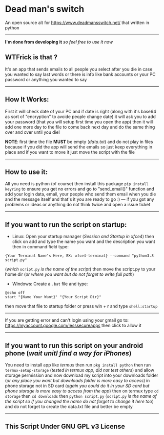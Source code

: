 # Dead man's switch
An open source alt for https://www.deadmansswitch.net/ that written in python
___
**I'm done from developing it** *so feel free to use it now*
## WTFrick is that ?
It's an app that sends emails to all people you select after you die in case you wanted to say last words or there is info like bank accounts or your PC password or anything you wanted to say
___
## How It Works:
First it will check date of your PC and if date is right (along with it's base64 as sort of "encryption" to avoide people change date) it will ask you to add your password (that you will setup first time you open the app) then it will add one more day to the file to come back next day and do the same thing over and over until you die!

**NOTE**: first time the file **MUST** be empty (*data.txt*) and do not play in files because if you did the app will send the emails so just keep everything in place and if you want to move it just move the script with the file
___
## How to use it:
All you need is python (of course) then install this package `pip install keyring` to ensure you get no errors and go to "send_email()" function and add your login data, email, your people who send them email when you die and the message itself and that's it you are ready to go :) — if you got any problems or ideas or anything do not think twice and open a issue ticket
___
## If you want to run the script on startup:

* Linux: Open your startup manager (*Session and Startup in xfce4*) then click on add and type the name you want and the description you want then in command field type:
```
{Your Terminal Name's Here, EX: xfce4-terminal} --command "python3.8 script.py" 
```
(*which* `script.py` *is the name of the script*)
then move the script.py to your home dir (*or where you want but do not forget to write full path*)


* Windows: Create a `.bat` file and type:
```
@echo off
start "{Name Your Want}" "{Your Script Dir}"
```
then move that file to startup folder or press win + r and type `shell:startup`
___
If you are getting error and can't login using your gmail go to: https://myaccount.google.com/lesssecureapps then click to allow it
___
## If you want to run this script on your android phone (*wait unitl find a way for iPhones*) 
You need to install app like *termux* then run `pkg install python` then run `termux-setup-storage` (*tested in termux app, did not test others*) and allow storage permission and now download my script into your downloads folder (*or any place you want but downloads folder is more easy to access*) in phone storage not in SD card (*again you could do it in your SD card but phone storage is more easy to access from the app*) then on termux type `cd storage` then `cd downloads` then `python script.py` (`script.py` *is the name of the script so if you changed the name do not forget to change it here too*) and do not forget to create the data.txt file and better be empty
___
## This Script Under GNU GPL v3 License
